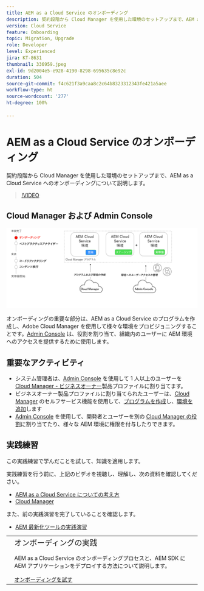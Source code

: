 ```yaml
---
title: AEM as a Cloud Service のオンボーディング
description: 契約段階から Cloud Manager を使用した環境のセットアップまで、AEM as a Cloud Service へのオンボーディングについて説明します。
version: Cloud Service
feature: Onboarding
topic: Migration, Upgrade
role: Developer
level: Experienced
jira: KT-8631
thumbnail: 336959.jpeg
exl-id: 9d2004e5-e928-4190-8298-695635c8e92c
duration: 504
source-git-commit: f4c621f3a9caa8c2c64b8323312343fe421a5aee
workflow-type: ht
source-wordcount: '277'
ht-degree: 100%

---
```


# AEM as a Cloud Service のオンボーディング

契約段階から Cloud Manager を使用した環境のセットアップまで、AEM as a Cloud Service へのオンボーディングについて説明します。

>[!VIDEO](https://video.tv.adobe.com/v/336959?quality=12&learn=on)

## Cloud Manager および Admin Console

![オンボーディングの全体図](assets/onboarding-diagram.png)

オンボーディングの重要な部分は、AEM as a Cloud Service のプログラムを作成し、Adobe Cloud Manager を使用して様々な環境をプロビジョニングすることです。[Admin Console](https://adminconsole.adobe.com/) は、役割を割り当て、組織内のユーザーに AEM 環境へのアクセスを提供するために使用します。

## 重要なアクティビティ

+ システム管理者は、[Admin Console](https://adminconsole.adobe.com/) を使用して 1 人以上のユーザーを [Cloud Manager - ビジネスオーナー](https://experienceleague.adobe.com/docs/experience-manager-cloud-manager/using/requirements/setting-up-users-and-roles.html?lang=ja)製品プロファイルに割り当てます。
+ ビジネスオーナー製品プロファイルに割り当てられたユーザーは、[Cloud Manager](https://experienceleague.adobe.com/docs/experience-manager-cloud-manager/using/introduction-to-cloud-manager.html?lang=ja) のセルフサービス機能を使用して、[プログラムを作成](https://experienceleague.adobe.com/docs/experience-manager-cloud-service/content/implementing/using-cloud-manager/programs/creating-production-programs.html?lang=ja)し、[環境を追加](https://experienceleague.adobe.com/docs/experience-manager-cloud-service/implementing/using-cloud-manager/manage-environments.html?lang=ja)します
+ [Admin Console](https://adminconsole.adobe.com/) を使用して、開発者とユーザーを別の [Cloud Manager の役割](https://experienceleague.adobe.com/docs/experience-manager-cloud-manager/using/requirements/setting-up-users-and-roles.html?lang=ja)に割り当てたり、様々な AEM 環境に権限を付与したりできます。

## 実践練習

この実践練習で学んだことを試して、知識を適用します。

実践練習を行う前に、上記のビデオを視聴し、理解し、次の資料を確認してください。

+ [AEM as a Cloud Service についての考え方](./introduction.md)
+ [Cloud Manager](./cloud-manager.md)

また、前の実践演習を完了していることを確認します。

+ [AEM 最新化ツールの実践演習](./aem-modernization-tools.md#hands-on-exercise)

<table style="border-width:0">
    <tr>
        <td style="width:150px">
            <a  rel="noreferrer"
                target="_blank"
                href="https://github.com/adobe/aem-cloud-engineering-video-series-exercises/tree/session3-onboarding#bootcamp---session-3-on-boarding"><img alt="実践演習 GitHub リポジトリ" src="./assets/github.png"/>
            </a>        
        </td>
        <td style="width:100%;margin-bottom:1rem;">
            <div style="font-size:1.25rem;font-weight:400;">オンボーディングの実践</div>
            <p style="margin:1rem 0">
                AEM as a Cloud Service のオンボーディングプロセスと、AEM SDK に AEM アプリケーションをデプロイする方法について説明します。
            </p>
            <a  rel="noreferrer"
                target="_blank"
                href="https://github.com/adobe/aem-cloud-engineering-video-series-exercises/tree/session3-onboarding#bootcamp---session-3-on-boarding" class="spectrum-Button spectrum-Button--primary spectrum-Button--sizeM">
 <span class="spectrum-Button-label has-no-wrap has-text-weight-bold">オンボーディングを試す</span>
 </a>
        </td>
    </tr>
</table>
